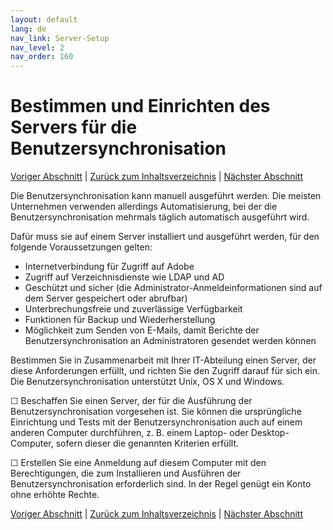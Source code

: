 ```yaml
---
layout: default
lang: de
nav_link: Server-Setup
nav_level: 2
nav_order: 160
---
```


# Bestimmen und Einrichten des Servers für die Benutzersynchronisation

[Voriger Abschnitt](setup_adobeio.md) \| [Zurück zum Inhaltsverzeichnis](index.md) \|  [Nächster Abschnitt](install_sync.md)


Die Benutzersynchronisation kann manuell ausgeführt werden. Die meisten Unternehmen verwenden allerdings Automatisierung, bei der die Benutzersynchronisation mehrmals täglich automatisch ausgeführt wird.

Dafür muss sie auf einem Server installiert und ausgeführt werden, für den folgende Voraussetzungen gelten:

  - Internetverbindung für Zugriff auf Adobe
  - Zugriff auf Verzeichnisdienste wie LDAP und AD
  - Geschützt und sicher (die Administrator-Anmeldeinformationen sind auf dem Server gespeichert oder abrufbar)
  - Unterbrechungsfreie und zuverlässige Verfügbarkeit
  - Funktionen für Backup und Wiederherstellung
  - Möglichkeit zum Senden von E-Mails, damit Berichte der Benutzersynchronisation an Administratoren gesendet werden können

Bestimmen Sie in Zusammenarbeit mit Ihrer IT-Abteilung einen Server, der diese Anforderungen erfüllt, und richten Sie den Zugriff darauf für sich ein.
Die Benutzersynchronisation unterstützt Unix, OS X und Windows.

&#9744; Beschaffen Sie einen Server, der für die Ausführung der Benutzersynchronisation vorgesehen ist. Sie können die ursprüngliche Einrichtung und Tests mit der Benutzersynchronisation auch auf einem anderen Computer durchführen, z. B. einem Laptop- oder Desktop-Computer, sofern dieser die genannten Kriterien erfüllt.

&#9744; Erstellen Sie eine Anmeldung auf diesem Computer mit den Berechtigungen, die zum Installieren und Ausführen der Benutzersynchronisation erforderlich sind. In der Regel genügt ein Konto ohne erhöhte Rechte.




[Voriger Abschnitt](setup_adobeio.md) \| [Zurück zum Inhaltsverzeichnis](index.md) \|  [Nächster Abschnitt](install_sync.md)

